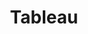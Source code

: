 ---
layout : partie
title : Tableau
slug : tableau
description : tableau
image : 
in_book: true
order : 8
---